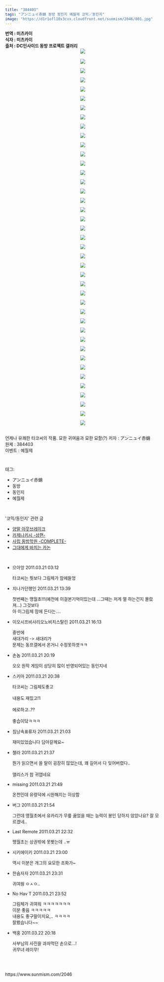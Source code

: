 ```yaml
---
title: "384403"
tags: "アンニュイ赤蛸 동방 동인지 예월제 코믹／동인지"
image: "https://d1r1ofl10x3cvx.cloudfront.net/sunmism/2046/001.jpg"
---
```

<div class="article">
<div class="jb-article"><b>번역 : 미츠카이 <br/>
식자 : 미츠카이<br/>
출처 : DC인사이드 동방 프로젝트 갤러리
<div class="imageblock center" style="text-align: center; clear: both;"><img src="{{ site.imgserver7 }}/sunmism/2046/001.jpg"/></div></b>
<p style="margin-top: 0px; margin-right: 0px; margin-bottom: 0px; margin-left: 0px; font-weight: bold; "></p>
<p style="margin-top: 0px; margin-right: 0px; margin-bottom: 0px; margin-left: 0px; font-weight: bold; "><br/>
</p>
<p style="margin-top: 0px; margin-right: 0px; margin-bottom: 0px; margin-left: 0px; font-weight: bold; "></p><div class="imageblock center" style="text-align: center; clear: both;"><img src="{{ site.imgserver7 }}/sunmism/2046/002.jpg"/></div><p></p>
<p style="margin-top: 0px; margin-right: 0px; margin-bottom: 0px; margin-left: 0px; font-weight: bold; "></p><div class="imageblock center" style="text-align: center; clear: both;"><img src="{{ site.imgserver7 }}/sunmism/2046/003.jpg"/></div><p></p>
<p style="margin-top: 0px; margin-right: 0px; margin-bottom: 0px; margin-left: 0px; font-weight: bold; "></p><div class="imageblock center" style="text-align: center; clear: both;"><img src="{{ site.imgserver7 }}/sunmism/2046/004.jpg"/></div><p></p>
<p style="margin-top: 0px; margin-right: 0px; margin-bottom: 0px; margin-left: 0px; font-weight: bold; "></p><div class="imageblock center" style="text-align: center; clear: both;"><img src="{{ site.imgserver7 }}/sunmism/2046/005.jpg"/></div><p></p>
<p style="margin-top: 0px; margin-right: 0px; margin-bottom: 0px; margin-left: 0px; font-weight: bold; "></p><div class="imageblock center" style="text-align: center; clear: both;"><img src="{{ site.imgserver7 }}/sunmism/2046/006.jpg"/></div><p></p>
<p style="margin-top: 0px; margin-right: 0px; margin-bottom: 0px; margin-left: 0px; font-weight: bold; "></p><div class="imageblock center" style="text-align: center; clear: both;"><img src="{{ site.imgserver7 }}/sunmism/2046/007.jpg"/></div><p></p>
<p style="margin-top: 0px; margin-right: 0px; margin-bottom: 0px; margin-left: 0px; font-weight: bold; "></p><div class="imageblock center" style="text-align: center; clear: both;"><img src="{{ site.imgserver7 }}/sunmism/2046/008.jpg"/></div><p></p>
<p style="margin-top: 0px; margin-right: 0px; margin-bottom: 0px; margin-left: 0px; font-weight: bold; "></p><div class="imageblock center" style="text-align: center; clear: both;"><img src="{{ site.imgserver7 }}/sunmism/2046/009.jpg"/></div><p></p>
<p style="margin-top: 0px; margin-right: 0px; margin-bottom: 0px; margin-left: 0px; font-weight: bold; "></p><div class="imageblock center" style="text-align: center; clear: both;"><img src="{{ site.imgserver7 }}/sunmism/2046/010.jpg"/></div><p></p>
<p style="margin-top: 0px; margin-right: 0px; margin-bottom: 0px; margin-left: 0px; font-weight: bold; "></p><div class="imageblock center" style="text-align: center; clear: both;"><img src="{{ site.imgserver7 }}/sunmism/2046/011.jpg"/></div><p></p>
<p style="margin-top: 0px; margin-right: 0px; margin-bottom: 0px; margin-left: 0px; font-weight: bold; "></p><div class="imageblock center" style="text-align: center; clear: both;"><img src="{{ site.imgserver7 }}/sunmism/2046/012.jpg"/></div><p></p>
<p style="margin-top: 0px; margin-right: 0px; margin-bottom: 0px; margin-left: 0px; font-weight: bold; "></p><div class="imageblock center" style="text-align: center; clear: both;"><img src="{{ site.imgserver7 }}/sunmism/2046/013.jpg"/></div><p></p>
<p style="margin-top: 0px; margin-right: 0px; margin-bottom: 0px; margin-left: 0px; font-weight: bold; "></p><div class="imageblock center" style="text-align: center; clear: both;"><img src="{{ site.imgserver7 }}/sunmism/2046/014.jpg"/></div><p></p>
<p style="margin-top: 0px; margin-right: 0px; margin-bottom: 0px; margin-left: 0px; font-weight: bold; "></p><div class="imageblock center" style="text-align: center; clear: both;"><img src="{{ site.imgserver7 }}/sunmism/2046/015.jpg"/></div><p></p>
<p style="margin-top: 0px; margin-right: 0px; margin-bottom: 0px; margin-left: 0px; font-weight: bold; "></p><div class="imageblock center" style="text-align: center; clear: both;"><img src="{{ site.imgserver7 }}/sunmism/2046/016.jpg"/></div><p></p>
<p style="margin-top: 0px; margin-right: 0px; margin-bottom: 0px; margin-left: 0px; font-weight: bold; "></p><div class="imageblock center" style="text-align: center; clear: both;"><img src="{{ site.imgserver7 }}/sunmism/2046/017.jpg"/></div><p></p>
<p style="margin-top: 0px; margin-right: 0px; margin-bottom: 0px; margin-left: 0px; font-weight: bold; "></p><div class="imageblock center" style="text-align: center; clear: both;"><img src="{{ site.imgserver7 }}/sunmism/2046/018.jpg"/></div><p></p>
<p style="margin-top: 0px; margin-right: 0px; margin-bottom: 0px; margin-left: 0px; font-weight: bold; "></p><div class="imageblock center" style="text-align: center; clear: both;"><img src="{{ site.imgserver7 }}/sunmism/2046/019.jpg"/></div><p></p>
<p style="margin-top: 0px; margin-right: 0px; margin-bottom: 0px; margin-left: 0px; font-weight: bold; "></p><div class="imageblock center" style="text-align: center; clear: both;"><img src="{{ site.imgserver7 }}/sunmism/2046/020.jpg"/></div><p></p>
<p style="margin-top: 0px; margin-right: 0px; margin-bottom: 0px; margin-left: 0px; font-weight: bold; "></p><div class="imageblock center" style="text-align: center; clear: both;"><img src="{{ site.imgserver7 }}/sunmism/2046/021.jpg"/></div><p></p>
<p style="margin-top: 0px; margin-right: 0px; margin-bottom: 0px; margin-left: 0px; font-weight: bold; "></p><div class="imageblock center" style="text-align: center; clear: both;"><img src="{{ site.imgserver7 }}/sunmism/2046/022.jpg"/></div><p></p>
<p style="margin-top: 0px; margin-right: 0px; margin-bottom: 0px; margin-left: 0px; font-weight: bold; "></p><div class="imageblock center" style="text-align: center; clear: both;"><img src="{{ site.imgserver7 }}/sunmism/2046/023.jpg"/></div><p></p>
<p style="margin-top: 0px; margin-right: 0px; margin-bottom: 0px; margin-left: 0px; font-weight: bold; "></p><div class="imageblock center" style="text-align: center; clear: both;"><img src="{{ site.imgserver7 }}/sunmism/2046/024.jpg"/></div><p></p>
<p style="margin-top: 0px; margin-right: 0px; margin-bottom: 0px; margin-left: 0px; font-weight: bold; "></p><div class="imageblock center" style="text-align: center; clear: both;"><img src="{{ site.imgserver7 }}/sunmism/2046/025.jpg"/></div><p></p>
<p style="margin-top: 0px; margin-right: 0px; margin-bottom: 0px; margin-left: 0px; font-weight: bold; "></p><div class="imageblock center" style="text-align: center; clear: both;"><img src="{{ site.imgserver7 }}/sunmism/2046/026.jpg"/></div><p></p>
<p style="margin-top: 0px; margin-right: 0px; margin-bottom: 0px; margin-left: 0px; font-weight: bold; "></p><div class="imageblock center" style="text-align: center; clear: both;"><img src="{{ site.imgserver7 }}/sunmism/2046/027.jpg"/></div><p></p>
<p style="margin-top: 0px; margin-right: 0px; margin-bottom: 0px; margin-left: 0px; font-weight: bold; "></p><div class="imageblock center" style="text-align: center; clear: both;"><img src="{{ site.imgserver7 }}/sunmism/2046/028.jpg"/></div><p></p>
<p style="margin-top: 0px; margin-right: 0px; margin-bottom: 0px; margin-left: 0px; font-weight: bold; "></p><div class="imageblock center" style="text-align: center; clear: both;"><img src="{{ site.imgserver7 }}/sunmism/2046/029.jpg"/></div><p></p>
<p style="margin-top: 0px; margin-right: 0px; margin-bottom: 0px; margin-left: 0px; font-weight: bold; "></p><div class="imageblock center" style="text-align: center; clear: both;"><img src="{{ site.imgserver7 }}/sunmism/2046/030.jpg"/></div><p></p>
<p style="margin-top: 0px; margin-right: 0px; margin-bottom: 0px; margin-left: 0px; font-weight: bold; "></p><div class="imageblock center" style="text-align: center; clear: both;"><img src="{{ site.imgserver7 }}/sunmism/2046/031.jpg"/></div><p></p>
<p style="margin-top: 0px; margin-right: 0px; margin-bottom: 0px; margin-left: 0px; font-weight: bold; "></p><div class="imageblock center" style="text-align: center; clear: both;"><img src="{{ site.imgserver7 }}/sunmism/2046/032.jpg"/></div><p></p>
<p style="margin-top: 0px; margin-right: 0px; margin-bottom: 0px; margin-left: 0px; font-weight: bold; "></p><div class="imageblock center" style="text-align: center; clear: both;"><img src="{{ site.imgserver7 }}/sunmism/2046/033.jpg"/></div><p></p>
<p style="margin-top: 0px; margin-right: 0px; margin-bottom: 0px; margin-left: 0px; font-weight: bold; "></p><div class="imageblock center" style="text-align: center; clear: both;"><img src="{{ site.imgserver7 }}/sunmism/2046/034.jpg"/></div><p></p>
<p style="margin-top: 0px; margin-right: 0px; margin-bottom: 0px; margin-left: 0px; font-weight: bold; "></p><div class="imageblock center" style="text-align: center; clear: both;"><img src="{{ site.imgserver7 }}/sunmism/2046/035.jpg"/></div><p></p>
<p style="margin-top: 0px; margin-right: 0px; margin-bottom: 0px; margin-left: 0px; font-weight: bold; "></p><div class="imageblock center" style="text-align: center; clear: both;"><img src="{{ site.imgserver7 }}/sunmism/2046/036.jpg"/></div><p></p>
<p style="margin-top: 0px; margin-right: 0px; margin-bottom: 0px; margin-left: 0px; font-weight: bold; "></p><div class="imageblock center" style="text-align: center; clear: both;"><img src="{{ site.imgserver7 }}/sunmism/2046/037.jpg"/></div><p></p>
<p style="margin-top: 0px; margin-right: 0px; margin-bottom: 0px; margin-left: 0px; font-weight: bold; "></p><div class="imageblock center" style="text-align: center; clear: both;"><img src="{{ site.imgserver7 }}/sunmism/2046/038.jpg"/></div><p></p>
<p style="margin-top: 0px; margin-right: 0px; margin-bottom: 0px; margin-left: 0px; font-weight: bold; "></p><div class="imageblock center" style="text-align: center; clear: both;"><img src="{{ site.imgserver7 }}/sunmism/2046/039.jpg"/></div><p></p>
<p style="margin-top: 0px; margin-right: 0px; margin-bottom: 0px; margin-left: 0px; font-weight: bold; "></p><div class="imageblock center" style="text-align: center; clear: both;"><img src="{{ site.imgserver7 }}/sunmism/2046/040.jpg"/></div><p></p>
<p style="margin-top: 0px; margin-right: 0px; margin-bottom: 0px; margin-left: 0px; font-weight: bold; "></p><div class="imageblock center" style="text-align: center; clear: both;"><img src="{{ site.imgserver7 }}/sunmism/2046/041.jpg"/></div><p></p>
<br/>
언제나 유쾌한 타코씨의 작품. 묘한 귀여움과 묘한 묘함(?)
저자 : アンニュイ赤蛸<br/>
원제 : 384403<br/>
이벤트 : 예월제<div style="text-align:center;margin:10px 0 10px 0;clear:both"><div style="display:inline;text-align:center;">
</div><div style="display:inline;text-align:center;">
</div></div></div></div><br/>
<div class="tagTrail">
<p>태그: </p>
<ul>
<li>アンニュイ赤蛸</li>
<li>동방</li>
<li>동인지</li>
<li>예월제</li>
</ul>
</div><br/>
<div class="another">
<p>'코믹/동인지' 관련 글</p>
<ul>
<li><a href="/sunmism_2049">양말 아웃브레이크</a></li>
<li><a href="/sunmism_2047">카제나키시 -상편-</a></li>
<li><a href="/sunmism_2045">사립 동방학원 -COMPLETE-</a></li>
<li><a href="/sunmism_2044">그대에게 바치는 카논</a></li>
</ul>
</div><br/>
<div class="jb-discuss-list jb-discuss-list-comment">
<ul class="jb-discuss-list-level-1">
<li class="rp_general" id="comment5769023">
<div class="jb-discuss jb-discuss-comment">
<div class="jb-discuss-information jb-discuss-information-comment">
<span class="jb-discuss-information-name">으아앙</span>
<span class="jb-discuss-information-date">2011.03.21 03:12 </span>
</div>
<p class="jb-discuss-content jb-discuss-content-comment">타코씨는 뭣보다 그림체가 맘에들엉</p>
</div>
</li>
<li class="rp_general" id="comment5771853">
<div class="jb-discuss jb-discuss-comment">
<div class="jb-discuss-information jb-discuss-information-comment">
<span class="jb-discuss-information-name">지나가던행인</span>
<span class="jb-discuss-information-date">2011.03.21 13:39 </span>
</div>
<p class="jb-discuss-content jb-discuss-content-comment">첫번째는 맹월초!!!(예전에 이걸본기억이있는대 ...그때는 저게 멀 하는건지 몰랐져...) 그것보다<br/>
아 이그림체 맘에 든다는....</p>
</div>
</li>
<li class="rp_general" id="comment5772492">
<div class="jb-discuss jb-discuss-comment">
<div class="jb-discuss-information jb-discuss-information-comment">
<span class="jb-discuss-information-name">이오시프비사리오노비치스탈린</span>
<span class="jb-discuss-information-date">2011.03.21 16:13 </span>
</div>
<p class="jb-discuss-content jb-discuss-content-comment">중반에<br/>
새대가리 -&gt; 새대리가<br/>
문제는 동프갤에서 온거니 수정못하겟ㅋㅋ</p>
</div>
</li>
<li class="rp_general" id="comment5773384">
<div class="jb-discuss jb-discuss-comment">
<div class="jb-discuss-information jb-discuss-information-comment">
<span class="jb-discuss-information-name">손놈</span>
<span class="jb-discuss-information-date">2011.03.21 20:19 </span>
</div>
<p class="jb-discuss-content jb-discuss-content-comment">오오 원작 게임이 상당히 많이 반영되어있는 동인지네</p>
</div>
</li>
<li class="rp_general" id="comment5773451">
<div class="jb-discuss jb-discuss-comment">
<div class="jb-discuss-information jb-discuss-information-comment">
<span class="jb-discuss-information-name">스키마</span>
<span class="jb-discuss-information-date">2011.03.21 20:38 </span>
</div>
<p class="jb-discuss-content jb-discuss-content-comment">타코씨는 그림체도좋고<br/>
<br/>
내용도 재밌고!1<br/>
<br/>
에로하고..??<br/>
<br/>
좋습이닼ㅋㅋㅋ</p>
</div>
</li>
<li class="rp_general" id="comment5773540">
<div class="jb-discuss jb-discuss-comment">
<div class="jb-discuss-information jb-discuss-information-comment">
<span class="jb-discuss-information-name">침낭속표류자</span>
<span class="jb-discuss-information-date">2011.03.21 21:03 </span>
</div>
<p class="jb-discuss-content jb-discuss-content-comment">재미있었습니다 담아갈께요~</p>
</div>
</li>
<li class="rp_general" id="comment5773653">
<div class="jb-discuss jb-discuss-comment">
<div class="jb-discuss-information jb-discuss-information-comment">
<span class="jb-discuss-information-name">첼라</span>
<span class="jb-discuss-information-date">2011.03.21 21:37 </span>
</div>
<p class="jb-discuss-content jb-discuss-content-comment">뭔가 읽으면서 쓸 말이 굉장히 많았는데, 꽤 길어서 다 잊어버렸다..<br/>
<br/>
앨리스가 참 귀엽네요</p>
</div>
</li>
<li class="rp_general" id="comment5773699">
<div class="jb-discuss jb-discuss-comment">
<div class="jb-discuss-information jb-discuss-information-comment">
<span class="jb-discuss-information-name">missing</span>
<span class="jb-discuss-information-date">2011.03.21 21:49 </span>
</div>
<p class="jb-discuss-content jb-discuss-content-comment">온천인데 유령덕에 시원해지는 이상함</p>
</div>
</li>
<li class="rp_general" id="comment5773720">
<div class="jb-discuss jb-discuss-comment">
<div class="jb-discuss-information jb-discuss-information-comment">
<span class="jb-discuss-information-name">버그</span>
<span class="jb-discuss-information-date">2011.03.21 21:54 </span>
</div>
<p class="jb-discuss-content jb-discuss-content-comment">그런데 맹월초에서 유카리가 무릎 끓었을 때는 능력이 봉인 당하지 않았나요? 잘 모르겠네..</p>
</div>
</li>
<li class="rp_general" id="comment5773893">
<div class="jb-discuss jb-discuss-comment">
<div class="jb-discuss-information jb-discuss-information-comment">
<span class="jb-discuss-information-name">Last Remote</span>
<span class="jb-discuss-information-date">2011.03.21 22:32 </span>
</div>
<p class="jb-discuss-content jb-discuss-content-comment">맹월초는 상권밖에 못봣는데 ..ㅠ</p>
</div>
</li>
<li class="rp_general" id="comment5774002">
<div class="jb-discuss jb-discuss-comment">
<div class="jb-discuss-information jb-discuss-information-comment">
<span class="jb-discuss-information-name">시키에이키</span>
<span class="jb-discuss-information-date">2011.03.21 23:00 </span>
</div>
<p class="jb-discuss-content jb-discuss-content-comment">역시 이분은 개그의 요모한 조화가~</p>
</div>
</li>
<li class="rp_general" id="comment5774196">
<div class="jb-discuss jb-discuss-comment">
<div class="jb-discuss-information jb-discuss-information-comment">
<span class="jb-discuss-information-name">한숨자자</span>
<span class="jb-discuss-information-date">2011.03.21 23:31 </span>
</div>
<p class="jb-discuss-content jb-discuss-content-comment">귀여웡 ㅇㅅㅇ..</p>
</div>
</li>
<li class="rp_general" id="comment5774296">
<div class="jb-discuss jb-discuss-comment">
<div class="jb-discuss-information jb-discuss-information-comment">
<span class="jb-discuss-information-name">No Hav T</span>
<span class="jb-discuss-information-date">2011.03.21 23:52 </span>
</div>
<p class="jb-discuss-content jb-discuss-content-comment">그림체가 귀여워 ㅋㅋㅋㅋㅋㅋㅋ<br/>
이분 좋음 ㅋㅋㅋㅋㅋ<br/>
내용도 좋구말이지요,.. ㅋㅋㅋㅋ<br/>
잘봤습니다~~</p>
</div>
</li>
<li class="rp_general" id="comment5778405">
<div class="jb-discuss jb-discuss-comment">
<div class="jb-discuss-information jb-discuss-information-comment">
<span class="jb-discuss-information-name">백홍</span>
<span class="jb-discuss-information-date">2011.03.22 20:18 </span>
</div>
<p class="jb-discuss-content jb-discuss-content-comment">사부님의 사진을 과자먹던 손으로...!<br/>
귀무녀 레이무!</p>
</div>
</li>
</ul>
</div><br/>
<br/>
<p id="refer">https://www.sunmism.com/2046</p>
<br/>
